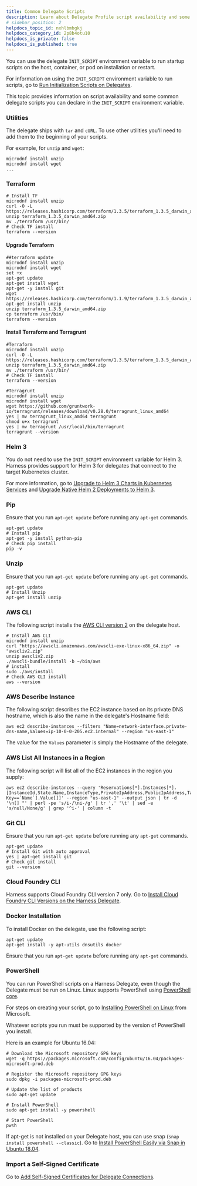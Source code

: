 ```yaml
---
title: Common Delegate Scripts
description: Learn about Delegate Profile script availability and some common Delegate Profile scripts.
# sidebar_position: 2
helpdocs_topic_id: nxhlbmbgkj
helpdocs_category_id: 2p8b4otu10
helpdocs_is_private: false
helpdocs_is_published: true
---
```


You can use the delegate `INIT_SCRIPT` environment variable to run startup scripts on the host, container, or pod on installation or restart.

For information on using the `INIT_SCRIPT` environment variable to run scripts, go to [Run Initialization Scripts on Delegates](../../../account/manage-delegates/run-initialization-scripts-on-delegates.md).

This topic provides information on script availability and some common delegate scripts you can declare in the `INIT_SCRIPT` environment variable.

### Utilities

The delegate ships with `tar` and `cURL`. To use other utilities you'll need to add them to the beginning of your scripts.

For example, for `unzip` and `wget`:


```
microdnf install unzip  
microdnf install wget  
...
```

### Terraform


```
# Install TF  
microdnf install unzip
curl -O -L https://releases.hashicorp.com/terraform/1.3.5/terraform_1.3.5_darwin_amd64.zip
unzip terraform_1.3.5_darwin_amd64.zip
mv ./terraform /usr/bin/
# Check TF install
terraform --version
```

#### Upgrade Terraform


```
##terraform update  
microdnf install unzip  
microdnf install wget  
set +x  
apt-get update  
apt-get install wget  
apt-get -y install git  
wget https://releases.hashicorp.com/terraform/1.1.9/terraform_1.3.5_darwin_amd64.zip apt-get install unzip  
unzip terraform_1.3.5_darwin_amd64.zip  
cp terraform /usr/bin/  
terraform --version
```

#### Install Terraform and Terragrunt

```
#Terraform  
microdnf install unzip
curl -O -L https://releases.hashicorp.com/terraform/1.3.5/terraform_1.3.5_darwin_amd64.zip
unzip terraform_1.3.5_darwin_amd64.zip
mv ./terraform /usr/bin/
# Check TF install
terraform --version 
  
#Terragrunt  
microdnf install unzip  
microdnf install wget  
wget https://github.com/gruntwork-io/terragrunt/releases/download/v0.28.0/terragrunt_linux_amd64  
yes | mv terragrunt_linux_amd64 terragrunt  
chmod u+x terragrunt  
yes | mv terragrunt /usr/local/bin/terragrunt  
terragrunt --version
```

### Helm 3

You do not need to use the `INIT_SCRIPT` environment variable for Helm 3. Harness provides support for Helm 3 for delegates that connect to the target Kubernetes cluster.

For more information, go to [Upgrade to Helm 3 Charts in Kubernetes Services](../../../../continuous-delivery/kubernetes-deployments/upgrade-to-helm-3-charts-in-kubernetes-services.md) and [Upgrade Native Helm 2 Deployments to Helm 3](../../../../continuous-delivery/helm-deployment/upgrade-native-helm-2-deployments-to-helm-3.md).

### Pip

Ensure that you run `apt-get update` before running any `apt-get` commands.
```
apt-get update  
# Install pip  
apt-get -y install python-pip  
# Check pip install  
pip -v
```
### Unzip

Ensure that you run `apt-get update` before running any `apt-get` commands.
```
apt-get update  
# Install Unzip  
apt-get install unzip
```
### AWS CLI

The following script installs the [AWS CLI version 2](https://docs.aws.amazon.com/cli/latest/userguide/install-cliv2-linux.html) on the delegate host.


```
# Install AWS CLI  
microdnf install unzip  
curl "https://awscli.amazonaws.com/awscli-exe-linux-x86_64.zip" -o "awscliv2.zip"  
unzip awscliv2.zip  
./awscli-bundle/install -b ~/bin/aws  
# install  
sudo ./aws/install  
# Check AWS CLI install  
aws --version
```

### AWS Describe Instance

The following script describes the EC2 instance based on its private DNS hostname, which is also the name in the delegate's Hostname field:

```
aws ec2 describe-instances --filters "Name=network-interface.private-dns-name,Values=ip-10-0-0-205.ec2.internal" --region "us-east-1"
```

The value for the `Values` parameter is simply the Hostname of the delegate.

### AWS List All Instances in a Region

The following script will list all of the EC2 instances in the region you supply:

```
aws ec2 describe-instances --query 'Reservations[*].Instances[*].[InstanceId,State.Name,InstanceType,PrivateIpAddress,PublicIpAddress,Tags[?Key==`Name`].Value[]]' --region "us-east-1" --output json | tr -d '\n[] "' | perl -pe 's/i-/\ni-/g' | tr ',' '\t' | sed -e 's/null/None/g' | grep '^i-' | column -t
```
### Git CLI

Ensure that you run `apt-get update` before running any `apt-get` commands.
```
apt-get update  
# Install Git with auto approval  
yes | apt-get install git  
# Check git install  
git --version
```
### Cloud Foundry CLI

Harness supports Cloud Foundry CLI version 7 only. Go to [Install Cloud Foundry CLI Versions on the Harness Delegate](../../../../continuous-delivery/pcf-deployments/install-cloud-foundry-cli-6-and-7-on-harness-delegates.md).

### Docker Installation

To install Docker on the delegate, use the following script:


```
apt-get update  
apt-get install -y apt-utils dnsutils docker
```
Ensure that you run `apt-get update` before running any `apt-get` commands.

### PowerShell

You can run PowerShell scripts on a Harness Delegate, even though the Delegate must be run on Linux. Linux supports PowerShell using [PowerShell core](https://docs.microsoft.com/en-us/powershell/scripting/install/installing-powershell-core-on-windows?view=powershell-7).

For steps on creating your script, go to [Installing PowerShell on Linux](https://docs.microsoft.com/en-us/powershell/scripting/install/installing-powershell-core-on-linux?view=powershell-7) from Microsoft.

Whatever scripts you run must be supported by the version of PowerShell you install.

Here is an example for Ubuntu 16.04:

```
# Download the Microsoft repository GPG keys  
wget -q https://packages.microsoft.com/config/ubuntu/16.04/packages-microsoft-prod.deb  
  
# Register the Microsoft repository GPG keys  
sudo dpkg -i packages-microsoft-prod.deb  
  
# Update the list of products  
sudo apt-get update  
  
# Install PowerShell  
sudo apt-get install -y powershell  
  
# Start PowerShell  
pwsh
```

If apt-get is not installed on your Delegate host, you can use snap (`snap install powershell --classic`). Go to [Install PowerShell Easily via Snap in Ubuntu 18.04](http://ubuntuhandbook.org/index.php/2018/07/install-powershell-snap-ubuntu-18-04/).

### Import a Self-Signed Certificate

Go to [Add Self-Signed Certificates for Delegate Connections](../../../account/manage-delegates/add-self-signed-certificates-for-delegate-connections.md).

